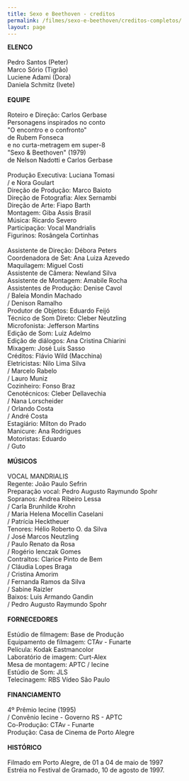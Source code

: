 ```yaml
---
title: Sexo e Beethoven - creditos
permalink: /filmes/sexo-e-beethoven/creditos-completos/
layout: page
---
```

**ELENCO**\
\
Pedro Santos (Peter)\
Marco Sório (Tigrão)\
Luciene Adami (Dora)\
Daniela Schmitz (Ivete)\
\
**EQUIPE**\
\
Roteiro e Direção: Carlos Gerbase\
Personagens inspirados no conto\
"O encontro e o confronto"\
de Rubem Fonseca\
e no curta-metragem em super-8\
"Sexo & Beethoven" (1979)\
de Nelson Nadotti e Carlos Gerbase\
\
Produção Executiva: Luciana Tomasi\
/ e Nora Goulart\
Direção de Produção: Marco Baioto\
Direção de Fotografia: Alex Sernambi\
Direção de Arte: Fiapo Barth\
Montagem: Giba Assis Brasil\
Música: Ricardo Severo\
Participação: Vocal Mandrialis\
Figurinos: Rosângela Cortinhas\
\
Assistente de Direção: Débora Peters\
Coordenadora de Set: Ana Luiza Azevedo\
Maquilagem: Miguel Costi\
Assistente de Câmera: Newland Silva\
Assistente de Montagem: Amabile Rocha\
Assistentes de Produção: Denise Cavol\
/ Baleia Mondin Machado\
/ Denison Ramalho\
Produtor de Objetos: Eduardo Feijó\
Técnico de Som Direto: Cleber Neutzling\
Microfonista: Jefferson Martins\
Edição de Som: Luiz Adelmo\
Edição de diálogos: Ana Cristina Chiarini\
Mixagem: José Luis Sasso\
Créditos: Flávio Wild (Macchina)\
Eletricistas: Nilo Lima Silva\
/ Marcelo Rabelo\
/ Lauro Muniz\
Cozinheiro: Fonso Braz\
Cenotécnicos: Cleber Dellavechia\
/ Nana Lorscheider\
/ Orlando Costa\
/ André Costa\
Estagiário: Milton do Prado\
Manicure: Ana Rodrigues\
Motoristas: Eduardo\
/ Guto\
\
**MÚSICOS**\
\
VOCAL MANDRIALIS\
Regente: João Paulo Sefrin\
Preparação vocal: Pedro Augusto Raymundo Spohr\
Sopranos: Andrea Ribeiro Lessa\
/ Carla Brunhilde Krohn\
/ Maria Helena Mocellin Caselani\
/ Patrícia Hecktheuer\
Tenores: Hélio Roberto O. da Silva\
/ José Marcos Neutzling\
/ Paulo Renato da Rosa\
/ Rogério Ienczak Gomes\
Contraltos: Clarice Pinto de Bem\
/ Cláudia Lopes Braga\
/ Cristina Amorim\
/ Fernanda Ramos da Silva\
/ Sabine Raizler\
Baixos: Luis Armando Gandin\
/ Pedro Augusto Raymundo Spohr\
\
**FORNECEDORES**\
\
Estúdio de filmagem: Base de Produção\
Equipamento de filmagem: CTAv - Funarte\
Película: Kodak Eastmancolor\
Laboratório de imagem: Curt-Alex\
Mesa de montagem: APTC / Iecine\
Estúdio de Som: JLS\
Telecinagem: RBS Vídeo São Paulo\
\
**FINANCIAMENTO**\
\
4º Prêmio Iecine (1995)\
/ Convênio Iecine - Governo RS - APTC\
Co-Produção: CTAv - Funarte\
Produção: Casa de Cinema de Porto Alegre\
\
**HISTÓRICO**\
\
Filmado em Porto Alegre, de 01 a 04 de maio de 1997\
Estréia no Festival de Gramado, 10 de agosto de 1997.